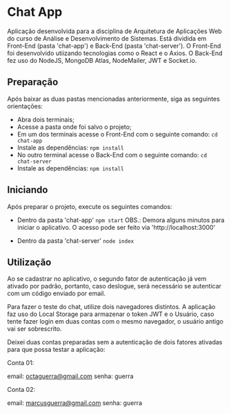 # Chat App
Aplicação desenvolvida para a disciplina de Arquitetura de Aplicações Web do curso de Análise e Desenvolvimento de Sistemas.
Está dividida em Front-End (pasta 'chat-app') e Back-End (pasta 'chat-server').
O Front-End foi desenvolvido utiizando tecnologias como o React e o Axios.
O Back-End fez uso do NodeJS, MongoDB Atlas, NodeMailer, JWT e Socket.io.

## Preparação
Após baixar as duas pastas mencionadas anteriormente, siga as seguintes orientações:

* Abra dois terminais;
* Acesse a pasta onde foi salvo o projeto;
* Em um dos terminais acesse o Front-End com o seguinte comando:
`cd chat-app`
* Instale as dependências:
`npm install`
* No outro terminal acesse o Back-End com o seguinte comando:
`cd chat-server`
* Instale as dependências:
`npm install`

## Iniciando
Após preparar o projeto, execute os seguintes comandos:

* Dentro da pasta 'chat-app'
`npm start`
OBS.: Demora alguns minutos para iniciar o aplicativo.
O acesso pode ser feito via 'http://localhost:3000'

* Dentro da pasta 'chat-server'
`node index`

## Utilização
Ao se cadastrar no aplicativo, o segundo fator de autenticação já vem ativado por padrão, portanto, caso deslogue, será necessário se autenticar com um código enviado por email.

Para fazer o teste do chat, utilize dois navegadores distintos. A aplicação faz uso do Local Storage para armazenar o token JWT e o Usuário, caso tente fazer login em duas contas com o mesmo navegador, o usuário antigo vai ser sobrescrito.

Deixei duas contas preparadas sem a autenticação de dois fatores ativadas para que possa testar a aplicação:

Conta 01:

email: octaguerra@gmail.com
senha: guerra

Conta 02:

email: marcusguerra@gmail.com
senha: guerra
